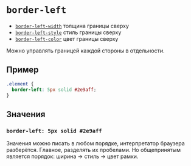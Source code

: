 # `border-left`

- [`border-left-width`](./border-left-width.md) толщина границы сверху
- [`border-left-style`](./border-left-style.md) стиль границы сверху
- [`border-left-color`](./border-left-color.md) цвет границы сверху

Можно управлять границей каждой стороны в отдельности.

## Пример

```css
.element {
  border-left: 5px solid #2e9aff;
}
```

## Значения

### `border-left: 5px solid #2e9aff`

Значения можно писать в любом порядке, интерпретатор браузера разберётся. Главное, разделять их пробелами. Но общепринятым является порядок: ширина → стиль → цвет рамки.
